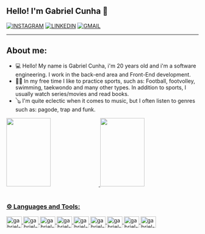 <div><h2>Hello! I'm Gabriel Cunha 👋</h2></div>
<link rel="stylesheet" href="https://cdn.jsdelivr.net/gh/devicons/devicon@v2.15.1/devicon.min.css">

[![INSTAGRAM](https://img.shields.io/badge/Instagram-E4405F?style=for-the-badge&logo=instagram&logoColor=white)](https://www.instagram.com/gcunhaa18/)
[![LINKEDIN](https://img.shields.io/badge/LinkedIn-0077B5?style=for-the-badge&logo=linkedin&logoColor=white)](https://www.linkedin.com/in/gcunhaa18/)
[![GMAIL](https://img.shields.io/badge/Gmail-D14836?style=for-the-badge&logo=gmail&logoColor=white)](https://mail.google.com/mail/u/0/?tab=wm#inbox?compose=new)

<hr>

<h2>About me:</h2>
<ul>
<li>💻 Hello! My name is Gabriel Cunha, i'm 20 years old and i'm a software engineering. I work in the back-end area and Front-End development. </li>
<li>🏃‍♂️ In my free time I like to practice sports, such as: Football, footvolley, swimming, taekwondo and many other types. In addition to sports, I usually watch series/movies and read books.</li>
<li>🪕 I'm quite eclectic when it comes to music, but I often listen to genres such as: pagode, trap and funk. </li>
</ul>

<div>
  <a href="https://github.com/cunhatalisca">
  <img height="180em" width="48%" src="https://github-readme-stats.vercel.app/api?username=cunhatalisca&show_icons=true&theme=highcontrast&include_all_commits=true&count_private=true"/>
  <img height="180em" width="48%" src="https://github-readme-stats.vercel.app/api/top-langs/?username=cunhatalisca&layout=compact&langs_count=7&theme=highcontrast"/>
</div>
<br>
  
### ⚙ Languages and Tools:
<div style="display: inline_block">
  <img align="center" height="30" width="40" alt="gabriel-js"            src="https://cdn.jsdelivr.net/gh/devicons/devicon/icons/javascript/javascript-original.svg" />
  <img align="center" height="30" width="40" alt="gabriel-react"            src="https://cdn.jsdelivr.net/gh/devicons/devicon/icons/react/react-original.svg" />
  <img align="center" height="30" width="40" alt="gabriel-typescript"            src="https://cdn.jsdelivr.net/gh/devicons/devicon/icons/typescript/typescript-original.svg" />
  <img align="center" height="30" width="40" alt="gabriel-node"            src="https://cdn.jsdelivr.net/gh/devicons/devicon/icons/nodejs/nodejs-original.svg" />
  <img align="center" height="30" width="40" alt="gabriel-java"            src="https://cdn.jsdelivr.net/gh/devicons/devicon/icons/java/java-original-wordmark.svg" />
  <img align="center" height="30" width="40" alt="gabriel-spring" src="https://cdn.jsdelivr.net/gh/devicons/devicon/icons/spring/spring-original-wordmark.svg" />
  <img align="center" height="30" width="40" alt="gabriel-postgres" src="https://cdn.jsdelivr.net/gh/devicons/devicon/icons/postgresql/postgresql-original-wordmark.svg"/>
  <img align="center" height="30" width="40" alt="gabriel-git" src="https://cdn.jsdelivr.net/gh/devicons/devicon/icons/git/git-plain.svg" />
  <img align="center" height="30" width="40" alt="gabriel-bootstrap"            src="https://cdn.jsdelivr.net/gh/devicons/devicon/icons/bootstrap/bootstrap-original.svg" />
</div>


